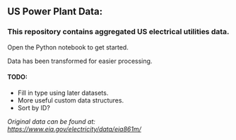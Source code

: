 ## US Power Plant Data:

### This repository contains aggregated US electrical utilities data.

Open the Python notebook to get started.

Data has been transformed for easier processing. 

#### TODO:
* Fill in type using later datasets.
* More useful custom data structures.
* Sort by ID?

*Original data can be found at: https://www.eia.gov/electricity/data/eia861m/*
